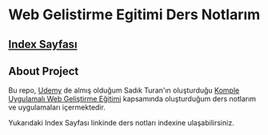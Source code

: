# Web Gelistirme Egitimi Ders Notlarım

## [Index Sayfası](https://aybarsumur.github.io/web-gelistirme-egitimi/)

<!-- Görsel

![Ekran Resmi](img/javascript-odev3-asianKitchen.jpg) -->

## About Project
Bu repo, [Udemy](https://www.udemy.com/) de almış olduğum Sadık Turan'ın oluşturduğu [Komple Uygulamalı Web Geliştirme Eğitimi](https://www.udemy.com/course/komple-web-developer-kursu/) kapsamında oluşturduğum ders notlarım ve uygulamaları içermektedir.

Yukarıdaki Index Sayfası linkinde ders notları indexine ulaşabilirsiniz.


<!-- ## Installation
Projeyi klonlayarak kullanabilirsiniz. 
```
https://github.com/aybarsumur/web-gelistirme-egitimi.git
``` -->
